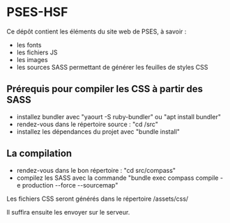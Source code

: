 # PSES-HSF

Ce dépôt contient les éléments du site web de PSES, à savoir :
- les fonts
- les fichiers JS
- les images
- les sources SASS permettant de générer les feuilles de styles CSS

Prérequis pour compiler les CSS à partir des SASS
-------------------------------------------------
- installez bundler avec "yaourt -S ruby-bundler" ou "apt install bundler"
- rendez-vous dans le répertoire source : "cd /src"
- installez les dépendances du projet avec "bundle install"

La compilation
--------------
- rendez-vous dans le bon répertoire : "cd src/compass"
- compilez les SASS avec la commande "bundle exec compass compile -e production --force --sourcemap"

Les fichiers CSS seront générés dans le répertoire /assets/css/

Il suffira ensuite les envoyer sur le serveur.

